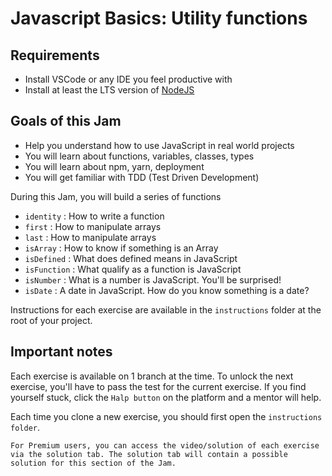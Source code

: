 # Javascript Basics: Utility functions

## Requirements
- Install VSCode or any IDE you feel productive with
- Install at least the LTS version of [NodeJS](https://nodejs.org)


## Goals of this Jam

- Help you understand how to use JavaScript in real world projects
- You will learn about functions, variables, classes, types
- You will learn about npm, yarn, deployment
- You will get familiar with TDD (Test Driven Development)

 During this Jam, you will build a series of functions
 - `identity` : How to write a function
 - `first` : How to manipulate arrays
 - `last` : How to manipulate arrays
 - `isArray` : How to know if something is an Array
 - `isDefined` : What does defined means in JavaScript
 - `isFunction` : What qualify as a function is JavaScript
 - `isNumber` : What is a number is JavaScript. You'll be surprised!
 - `isDate` : A date in JavaScript. How do you know something is a date? 

 Instructions for each exercise are available in the `instructions` folder at the root of your project. 

 ## Important notes

 Each exercise is available on 1 branch at the time. To unlock the next exercise, you'll have to pass the test for the current exercise. If you find yourself stuck, click the `Halp button` on the platform and a mentor will help. 

Each time you clone a new exercise, you should first open the `instructions folder`.

    For Premium users, you can access the video/solution of each exercise via the solution tab. The solution tab will contain a possible solution for this section of the Jam. 

